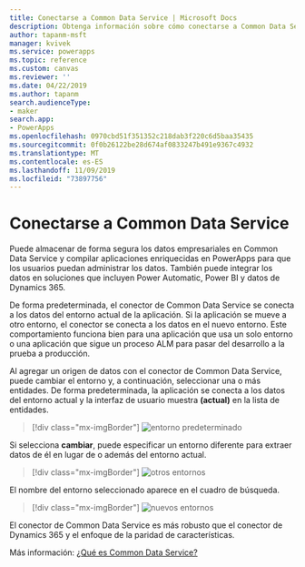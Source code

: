 ```yaml
---
title: Conectarse a Common Data Service | Microsoft Docs
description: Obtenga información sobre cómo conectarse a Common Data Service y usarlo para compilar aplicaciones en PowerApps.
author: tapanm-msft
manager: kvivek
ms.service: powerapps
ms.topic: reference
ms.custom: canvas
ms.reviewer: ''
ms.date: 04/22/2019
ms.author: tapanm
search.audienceType:
- maker
search.app:
- PowerApps
ms.openlocfilehash: 0970cbd51f351352c218dab3f220c6d5baa35435
ms.sourcegitcommit: 0f0b26122be28d674af0833247b491e9367c4932
ms.translationtype: MT
ms.contentlocale: es-ES
ms.lasthandoff: 11/09/2019
ms.locfileid: "73897756"
---
```

# <a name="connect-to-common-data-service"></a>Conectarse a Common Data Service

Puede almacenar de forma segura los datos empresariales en Common Data Service y compilar aplicaciones enriquecidas en PowerApps para que los usuarios puedan administrar los datos. También puede integrar los datos en soluciones que incluyen Power Automatic, Power BI y datos de Dynamics 365.

De forma predeterminada, el conector de Common Data Service se conecta a los datos del entorno actual de la aplicación. Si la aplicación se mueve a otro entorno, el conector se conecta a los datos en el nuevo entorno. Este comportamiento funciona bien para una aplicación que usa un solo entorno o una aplicación que sigue un proceso ALM para pasar del desarrollo a la prueba a producción.

Al agregar un origen de datos con el conector de Common Data Service, puede cambiar el entorno y, a continuación, seleccionar una o más entidades. De forma predeterminada, la aplicación se conecta a los datos del entorno actual y la interfaz de usuario muestra **(actual)** en la lista de entidades.

> [!div class="mx-imgBorder"]
> ![entorno predeterminado](media/connection-common-data-service/common-data-service-connection-change-environment.png)

Si selecciona **cambiar**, puede especificar un entorno diferente para extraer datos de él en lugar de o además del entorno actual.

> [!div class="mx-imgBorder"]
> ![otros entornos](media/connection-common-data-service/common-data-service-connection-select-environment.png)

El nombre del entorno seleccionado aparece en el cuadro de búsqueda.

> [!div class="mx-imgBorder"]
> ![nuevos entornos](media/connection-common-data-service/common-data-service-connection-after-change-environment.png)

El conector de Common Data Service es más robusto que el conector de Dynamics 365 y el enfoque de la paridad de características.

Más información: [¿Qué es Common Data Service?](../../common-data-service/data-platform-intro.md)
